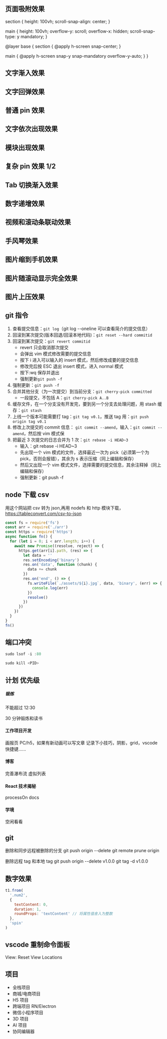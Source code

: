 ## 页面吸附效果

section {
height: 100vh;
scroll-snap-align: center;
}

main {
height: 100vh;
overflow-y: scroll;
overflow-x: hidden;
scroll-snap-type: y mandatory;
}

@layer base {
section {
@apply h-screen snap-center;
}

main {
@apply h-screen snap-y snap-mandatory overflow-y-auto;
}
}

## 文字渐入效果

## 文字回弹效果

## 普通 pin 效果

## 文字依次出现效果

## 模块出现效果

## 复杂 pin 效果 1/2

## Tab 切换渐入效果

## 数字递增效果

## 视频和滚动条联动效果

## 手风琴效果

## 图片缩到手机效果

## 图片随滚动显示完全效果

## 图片上压效果

## git 指令

1.  查看提交信息：`git log`（git log --oneline 可以查看简介的提交信息）
2.  回滚到某次提交(版本回退/回滚本地代码)：`git reset --hard commitid`
3.  回滚到某次提交：`git revert commitid`
    - revert 只会取消那次提交
    - 会弹出 vim 模式修改需要的提交信息
    - 按下 i 进入可以输入的 insert 模式，然后修改成要的提交信息
    - 修改完后按 ESC 退出 insert 模式，进入 normal 模式
    - 按下:wq 保存并退出
    - 强制更新`git push -f`
4.  强制更新：`git push -f`
5.  合并其他分支（为一次提交）到当前分支：`git cherry-pick committed`
    - 一段提交，不包括 A：`git cherry-pick A..B`
6.  缓存文件，在一个分支没有开发完，要到另一个分支去处理问题，用 stash 缓存：`git stash`
7.  上线一个版本可能需要打 tag：`git tag v0.1`，推送 tag 用：`git push origin tag v0.1`
8.  修改上次提交的 commit 信息： `git commit --amend`，输入：`git commit --amend`，然后按 vim 模式保
9.  把最近 3 次提交的日志合并为 1 次：`git rebase -i HEAD~3`
    - 输入：git rebase -i HEAD~3
    - 先出现一个 vim 模式的文件，选择最近一次为 pick（必须第一个为 pick，否则会报错），其余为 s 表示压缩（同上编辑和保存）
    - 然后又出现一个 vim 模式文件，选择需要的提交信息，其余注释掉（同上编辑和保存）
    - 强制更新：git push -f

## node 下载 csv

用这个网站把 csv 转为 json,再用 nodefs 和 http 模块下载，https://tableconvert.com/csv-to-json

```js
const fs = require('fs')
const arr = require('./arr')
const https = require('https')
async function fn() {
  for (let i = 0; i < arr.length; i++) {
    await new Promise((resolve, reject) => {
      https.get(arr[i].path, (res) => {
        let data = ''
        res.setEncoding('binary')
        res.on('data', function (chunk) {
          data += chunk
        })
        res.on('end', () => {
          fs.writeFile(`./assets/${i}.jpg`, data, 'binary', (err) => {
            console.log(err)
          })
          resolve()
        })
      })
    })
  }
}
fn()
```

## 端口冲突

```js
sudo lsof -i :80
```

```js
sudo kill <PID>
```

## 计划 优先级

##### 锻炼

不能超过 12:30

30 分钟锻炼和读书

#### 工作项目开发

画报页 PC/h5，如果有新动画可以写文章
记录下小技巧，阴影，grid，vscode 快捷键......

#### 博客

完善瀑布流
虚拟列表

#### React 技术揭秘

processOn
docs

#### 学境

空闲看看

## git

删除和同步远程被删除的分支
git push origin --delete
git remote prune origin

删除远程 tag 和本地 tag
git push origin --delete v1.0.0
git tag -d v1.0.0

## 数字效果

```js
t1.from(
  '.num2',
  {
    textContent: 0,
    duration: 1,
    roundProps: 'textContent' // 将属性值舍入为整数
  },
  'spin'
)
```

## vscode 重制命令面板

View: Reset View Locations

## 项目

- 全栈项目
- 商城/电商项目
- H5 项目
- 跨端项目 RN/Electron
- 微信小程序项目
- 3D 项目
- AI 项目
- 协同编辑器
